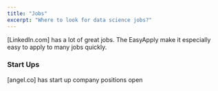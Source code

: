 ```yaml
---
title: "Jobs"
excerpt: "Where to look for data science jobs?"
---
```




[LinkedIn.com] has a lot of great jobs. The EasyApply make it especially easy to apply to many jobs quickly. 



### Start Ups

[angel.co] has start up company positions open
